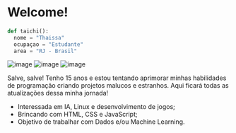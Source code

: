 # Welcome!
```python
def taichi():
  nome = "Thaissa"
  ocupaçao = "Estudante"
  area = "RJ - Brasil"
```

![image](https://img.shields.io/badge/Python-3776AB?style=for-the-badge&logo=python&logoColor=white) ![image](https://img.shields.io/badge/C%2B%2B-00599C?style=for-the-badge&logo=c%2B%2B&logoColor=white) ![image](https://img.shields.io/badge/C-00599C?style=for-the-badge&logo=c&logoColor=white) 

Salve, salve! Tenho 15 anos e estou tentando aprimorar minhas habilidades de programação criando projetos malucos e estranhos. Aqui ficará todas as atualizações dessa minha jornada!

- Interessada em IA, Linux e desenvolvimento de jogos;
- Brincando com HTML, CSS e JavaScript;
- Objetivo de trabalhar com Dados e/ou Machine Learning.
